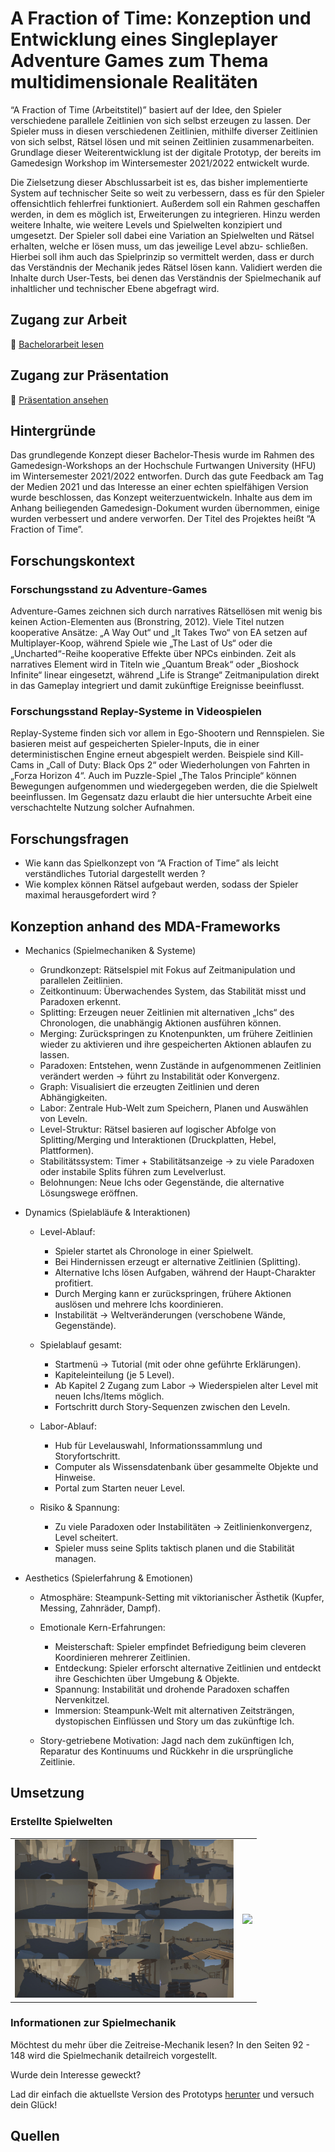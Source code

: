 # A Fraction of Time: Konzeption und Entwicklung eines Singleplayer Adventure Games zum Thema multidimensionale Realitäten

“A Fraction of Time (Arbeitstitel)” basiert auf der Idee, den Spieler verschiedene parallele Zeitlinien von sich selbst erzeugen zu lassen. Der Spieler muss in diesen verschiedenen Zeitlinien, mithilfe diverser Zeitlinien von sich selbst, Rätsel lösen und mit seinen Zeitlinien zusammenarbeiten. Grundlage dieser Weiterentwicklung ist der digitale Prototyp, der bereits im Gamedesign Workshop im Wintersemester 2021/2022 entwickelt wurde.

Die Zielsetzung dieser Abschlussarbeit ist es, das bisher implementierte System auf technischer Seite so weit zu verbessern, dass es für den Spieler offensichtlich fehlerfrei funktioniert. Außerdem soll ein Rahmen geschaffen werden, in dem es möglich ist, Erweiterungen zu integrieren. Hinzu werden weitere Inhalte, wie weitere Levels und Spielwelten konzipiert und umgesetzt. Der Spieler soll dabei eine Variation an Spielwelten und Rätsel erhalten, welche er lösen muss, um das jeweilige Level abzu- schließen. Hierbei soll ihm auch das Spielprinzip so vermittelt werden, dass er durch das Verständnis der Mechanik jedes Rätsel lösen kann. Validiert werden die Inhalte durch User-Tests, bei denen das Verständnis der Spielmechanik auf inhaltlicher und technischer Ebene abgefragt wird.

## Zugang zur Arbeit

📄 [Bachelorarbeit lesen](./bachelorarbeit.pdf)

## Zugang zur Präsentation

📄 [Präsentation ansehen](./präsentation.pdf)

## Hintergründe

Das grundlegende Konzept dieser Bachelor-Thesis wurde im Rahmen des Gamedesign-Workshops an der Hochschule Furtwangen University (HFU) im Wintersemester 2021/2022 entworfen. Durch das gute Feedback am Tag der Medien 2021 und das Interesse an einer echten spielfähigen Version wurde beschlossen, das Konzept weiterzuentwickeln. Inhalte aus dem im Anhang beiliegenden Gamedesign-Dokument wurden übernommen, einige wurden verbessert und andere verworfen. Der Titel des Projektes heißt “A Fraction of Time”.

## Forschungskontext

### Forschungsstand zu Adventure-Games

Adventure-Games zeichnen sich durch narratives Rätsellösen mit wenig bis keinen Action-Elementen aus (Bronstring, 2012). Viele Titel nutzen kooperative Ansätze: „A Way Out“ und „It Takes Two“ von EA setzen auf Multiplayer-Koop, während Spiele wie „The Last of Us“ oder die „Uncharted“-Reihe kooperative Effekte über NPCs einbinden. Zeit als narratives Element wird in Titeln wie „Quantum Break“ oder „Bioshock Infinite“ linear eingesetzt, während „Life is Strange“ Zeitmanipulation direkt in das Gameplay integriert und damit zukünftige Ereignisse beeinflusst.

### Forschungsstand Replay-Systeme in Videospielen

Replay-Systeme finden sich vor allem in Ego-Shootern und Rennspielen. Sie basieren meist auf gespeicherten Spieler-Inputs, die in einer deterministischen Engine erneut abgespielt werden. Beispiele sind Kill-Cams in „Call of Duty: Black Ops 2“ oder Wiederholungen von Fahrten in „Forza Horizon 4“. Auch im Puzzle-Spiel „The Talos Principle“ können Bewegungen aufgenommen und wiedergegeben werden, die die Spielwelt beeinflussen. Im Gegensatz dazu erlaubt die hier untersuchte Arbeit eine verschachtelte Nutzung solcher Aufnahmen.

## Forschungsfragen

- Wie kann das Spielkonzept von “A Fraction of Time” als leicht verständliches Tutorial dargestellt werden ?
- Wie komplex können Rätsel aufgebaut werden, sodass der Spieler maximal herausgefordert wird ?

## Konzeption anhand des MDA-Frameworks

- Mechanics (Spielmechaniken & Systeme)
    - Grundkonzept: Rätselspiel mit Fokus auf Zeitmanipulation und parallelen Zeitlinien.
    - Zeitkontinuum: Überwachendes System, das Stabilität misst und Paradoxen erkennt.
    - Splitting: Erzeugen neuer Zeitlinien mit alternativen „Ichs“ des Chronologen, die unabhängig Aktionen ausführen können.
    - Merging: Zurückspringen zu Knotenpunkten, um frühere Zeitlinien wieder zu aktivieren und ihre gespeicherten Aktionen ablaufen zu lassen.
    - Paradoxen: Entstehen, wenn Zustände in aufgenommenen Zeitlinien verändert werden → führt zu Instabilität oder Konvergenz.
    - Graph: Visualisiert die erzeugten Zeitlinien und deren Abhängigkeiten.
    - Labor: Zentrale Hub-Welt zum Speichern, Planen und Auswählen von Leveln.
    - Level-Struktur: Rätsel basieren auf logischer Abfolge von Splitting/Merging und Interaktionen (Druckplatten, Hebel, Plattformen).
    - Stabilitätssystem: Timer + Stabilitätsanzeige → zu viele Paradoxen oder instabile Splits führen zum Levelverlust.
    - Belohnungen: Neue Ichs oder Gegenstände, die alternative Lösungswege eröffnen.

- Dynamics (Spielabläufe & Interaktionen)
    - Level-Ablauf:
        - Spieler startet als Chronologe in einer Spielwelt.
        - Bei Hindernissen erzeugt er alternative Zeitlinien (Splitting).
        - Alternative Ichs lösen Aufgaben, während der Haupt-Charakter profitiert.
        - Durch Merging kann er zurückspringen, frühere Aktionen auslösen und mehrere Ichs koordinieren.
        - Instabilität → Weltveränderungen (verschobene Wände, Gegenstände).

    - Spielablauf gesamt:
        - Startmenü → Tutorial (mit oder ohne geführte Erklärungen).
        - Kapiteleinteilung (je 5 Level).
        - Ab Kapitel 2 Zugang zum Labor → Wiederspielen alter Level mit neuen Ichs/Items möglich.
        - Fortschritt durch Story-Sequenzen zwischen den Leveln.

    - Labor-Ablauf:
        - Hub für Levelauswahl, Informationssammlung und Storyfortschritt.
        - Computer als Wissensdatenbank über gesammelte Objekte und Hinweise.
        - Portal zum Starten neuer Level.

    - Risiko & Spannung:
        - Zu viele Paradoxen oder Instabilitäten → Zeitlinienkonvergenz, Level scheitert.
        - Spieler muss seine Splits taktisch planen und die Stabilität managen.

- Aesthetics (Spielerfahrung & Emotionen)
    - Atmosphäre: Steampunk-Setting mit viktorianischer Ästhetik (Kupfer, Messing, Zahnräder, Dampf).

    - Emotionale Kern-Erfahrungen:
        - Meisterschaft: Spieler empfindet Befriedigung beim cleveren Koordinieren mehrerer Zeitlinien.
        - Entdeckung: Spieler erforscht alternative Zeitlinien und entdeckt ihre Geschichten über Umgebung & Objekte.
        - Spannung: Instabilität und drohende Paradoxen schaffen Nervenkitzel.
        - Immersion: Steampunk-Welt mit alternativen Zeitsträngen, dystopischen Einflüssen und Story um das zukünftige Ich.

    - Story-getriebene Motivation: Jagd nach dem zukünftigen Ich, Reparatur des Kontinuums und Rückkehr in die ursprüngliche Zeitlinie.

## Umsetzung

### Erstellte Spielwelten

<table>
  <tr>
    <td>
      <img src="./content/pictures/Tutorial - A Fraction of Time.jpg" width="350" />
    </td>
    <td>
        <img src="./content/pictures/Labor - A Fraction of Time.jpg" width="350" />
    </td>
  </tr>
</table>

### Informationen zur Spielmechanik

Möchtest du mehr über die Zeitreise-Mechanik lesen? In den Seiten 92 - 148 wird die Spielmechanik detailreich vorgestellt.

Wurde dein Interesse geweckt?

Lad dir einfach die aktuellste Version des Prototyps [herunter](https://github.com/athaeck/a-fraction-of-time-demo-releases) und versuch dein Glück!

## Quellen













